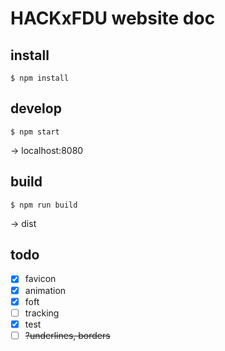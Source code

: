 # HACKxFDU website doc

## install

`$ npm install`

## develop

`$ npm start`

-> localhost:8080

## build

`$ npm run build`

-> dist

## todo
- [x] favicon
- [x] animation
- [x] foft
- [ ] tracking
- [x] test
- [ ] ~~?underlines, borders~~
